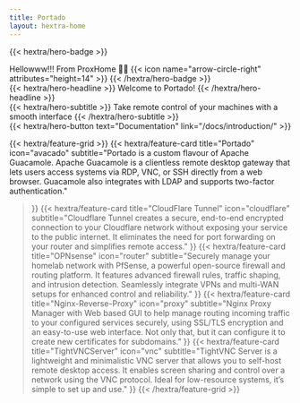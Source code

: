 ```yaml
---
title: Portado
layout: hextra-home
---
```


{{< hextra/hero-badge >}}
  <div class="hx-w-2 hx-h-2 hx-rounded-full" style="background-color:rgb(2, 185, 70);"></div>
  <span>Hellowww!!! From ProxHome 🙋‍♂️</span>
  {{< icon name="arrow-circle-right" attributes="height=14" >}}
{{< /hextra/hero-badge >}}

<div class="hx-mt-6 hx-mb-6">
{{< hextra/hero-headline >}}
  Welcome to Portado!
{{< /hextra/hero-headline >}}
</div>

<div class="hx-mb-12">
{{< hextra/hero-subtitle >}}
  Take remote control of your machines with a smooth interface
{{< /hextra/hero-subtitle >}}
</div>


<div class="hx-mb-6">
{{< hextra/hero-button text="Documentation" link="/docs/introduction/" >}}
</div>

<div class="grid grid-cols-1 sm:grid-cols-2 lg:grid-cols-3 gap-6"></div>

{{< hextra/feature-grid >}}
  {{< hextra/feature-card
    title="Portado"
    icon="avacado"
    subtitle="Portado is a custom flavour of Apache Guacamole. Apache Guacamole is a clientless remote desktop gateway that lets users access systems via RDP, VNC, or SSH directly from a web browser. Guacamole also integrates with LDAP and supports two-factor authentication."
  >}}
  {{< hextra/feature-card
    title="CloudFlare Tunnel"
    icon="cloudflare"
    subtitle="Cloudflare Tunnel creates a secure, end-to-end encrypted connection to your Cloudflare network without exposing your service to the public internet. It eliminates the need for port forwarding on your router and simplifies remote access."
  >}}
      {{< hextra/feature-card
    title="OPNsense"
    icon="router"
    subtitle="Securely manage your homelab network with PfSense, a powerful open-source firewall and routing platform. It features advanced firewall rules, traffic shaping, and intrusion detection. Seamlessly integrate VPNs and multi-WAN setups for enhanced control and reliability."
  >}}
  {{< hextra/feature-card
    title="Nginx-Reverse-Proxy"
    icon="proxy"
    subtitle="Nginx Proxy Manager with Web based GUI to help manage routing incoming traffic to your configured services securely, using SSL/TLS encryption and an easy-to-use web interface. Not only that, but it can configure it to create new certificates for subdomains."
  >}}
  {{< hextra/feature-card
    title="TightVNCServer"
    icon="vnc"
    subtitle="TightVNC Server is a lightweight and minimalistic VNC server that allows you to self-host remote desktop access. It enables screen sharing and control over a network using the VNC protocol. Ideal for low-resource systems, it’s simple to set up and use."
  >}}
{{< /hextra/feature-grid >}}
